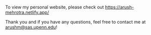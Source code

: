 To view my personal website, please check out https://arush-mehrotra.netlify.app/

Thank you and if you have any questions, feel free to contact me at arushm@sas.upenn.edu!
